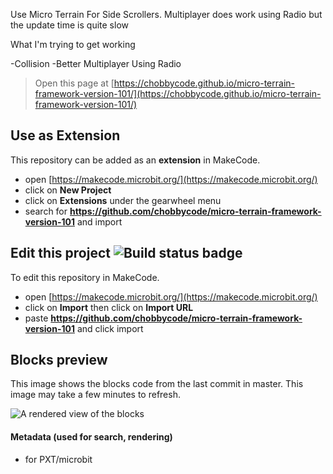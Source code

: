 Use Micro Terrain For Side Scrollers. Multiplayer does work using Radio but the update time is quite slow

What I'm trying to get working

-Collision
-Better Multiplayer Using Radio


> Open this page at [https://chobbycode.github.io/micro-terrain-framework-version-101/](https://chobbycode.github.io/micro-terrain-framework-version-101/)

## Use as Extension

This repository can be added as an **extension** in MakeCode.

* open [https://makecode.microbit.org/](https://makecode.microbit.org/)
* click on **New Project**
* click on **Extensions** under the gearwheel menu
* search for **https://github.com/chobbycode/micro-terrain-framework-version-101** and import

## Edit this project ![Build status badge](https://github.com/chobbycode/micro-terrain-framework-version-101/workflows/MakeCode/badge.svg)

To edit this repository in MakeCode.

* open [https://makecode.microbit.org/](https://makecode.microbit.org/)
* click on **Import** then click on **Import URL**
* paste **https://github.com/chobbycode/micro-terrain-framework-version-101** and click import

## Blocks preview

This image shows the blocks code from the last commit in master.
This image may take a few minutes to refresh.

![A rendered view of the blocks](https://github.com/chobbycode/micro-terrain-framework-version-101/raw/master/.github/makecode/blocks.png)

#### Metadata (used for search, rendering)

* for PXT/microbit
<script src="https://makecode.com/gh-pages-embed.js"></script><script>makeCodeRender("{{ site.makecode.home_url }}", "{{ site.github.owner_name }}/{{ site.github.repository_name }}");</script>
